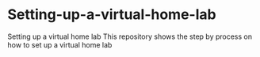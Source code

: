 # Setting-up-a-virtual-home-lab
Setting up a virtual home lab
This repository shows the step by process on how to set up a virtual home lab
